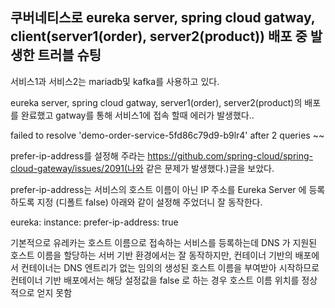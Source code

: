 ## 쿠버네티스로 eureka server, spring cloud gatway, client(server1(order), server2(product)) 배포 중 발생한 트러블 슈팅

서비스1과 서비스2는 mariadb및 kafka를 사용하고 있다.

eureka server, spring cloud gatway, server1(order), server2(product)의 배포를 완료했고 gatway를 통해 서비스1에 접속 할때 에러가 발생했다..

failed to resolve 'demo-order-service-5fd86c79d9-b9lr4' after 2 queries ~~

prefer-ip-address를 설정해 주라는 https://github.com/spring-cloud/spring-cloud-gateway/issues/2091(나와 같은 문제가 발생했다.)글을 보았다.

prefer-ip-address는 서비스의 호스트 이름이 아닌 IP 주소를 Eureka Server 에 등록하도록 지정 (디폴트 false) 아래와 같이 설정해 주었더니 잘 동작한다.

  eureka:
    instance:
      prefer-ip-address: true 
  

기본적으로 유레카는 호스트 이름으로 접속하는 서비스를 등록하는데 DNS 가 지원된 호스트 이름을 할당하는 서버 기반 환경에서는 잘 동작하지만, 
컨테이너 기반의 배포에서 컨테이너는 DNS 엔트리가 없는 임의의 생성된 호스트 이름을 부여받아 시작하므로 컨테이너 기반 배포에서는 해당 설정값을 false 로 하는 경우 호스트 이름 위치를 정상적으로 얻지 못함

